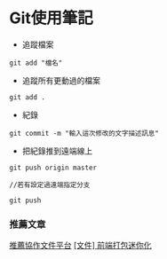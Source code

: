 # Git使用筆記
* 追蹤檔案
```
git add "檔名"
```

* 追蹤所有更動過的檔案
```
git add .
```

* 紀錄
```
git commit -m "輸入這次修改的文字描述訊息"
```

* 把紀錄推到遠端線上
```
git push origin master 

//若有設定過遠端指定分支

git push
```


### 推薦文章
[推薦協作文件平台](https://hackmd.io/)
[[文件] 前端打包迷你化](https://hackmd.io/VWibUPGzSWeJyGOqitb5CA)
